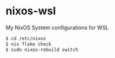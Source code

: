# nixos-wsl
My NixOS System configurations for WSL

```bash
$ cd /etc/nixos
$ nix flake check
$ sudo nixos-rebuild switch
```
